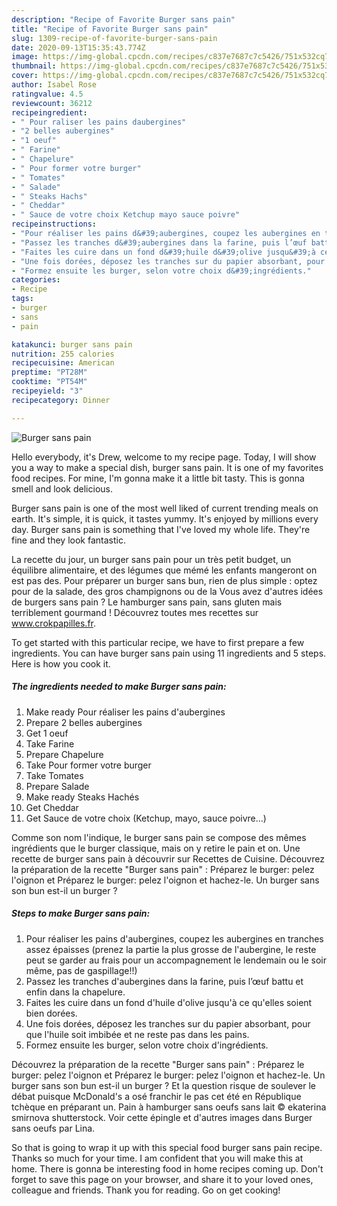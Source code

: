 ```yaml
---
description: "Recipe of Favorite Burger sans pain"
title: "Recipe of Favorite Burger sans pain"
slug: 1309-recipe-of-favorite-burger-sans-pain
date: 2020-09-13T15:35:43.774Z
image: https://img-global.cpcdn.com/recipes/c837e7687c7c5426/751x532cq70/burger-sans-pain-photo-principale-de-la-recette.jpg
thumbnail: https://img-global.cpcdn.com/recipes/c837e7687c7c5426/751x532cq70/burger-sans-pain-photo-principale-de-la-recette.jpg
cover: https://img-global.cpcdn.com/recipes/c837e7687c7c5426/751x532cq70/burger-sans-pain-photo-principale-de-la-recette.jpg
author: Isabel Rose
ratingvalue: 4.5
reviewcount: 36212
recipeingredient:
- " Pour raliser les pains daubergines"
- "2 belles aubergines"
- "1 oeuf"
- " Farine"
- " Chapelure"
- " Pour former votre burger"
- " Tomates"
- " Salade"
- " Steaks Hachs"
- " Cheddar"
- " Sauce de votre choix Ketchup mayo sauce poivre"
recipeinstructions:
- "Pour réaliser les pains d&#39;aubergines, coupez les aubergines en tranches assez épaisses (prenez la partie la plus grosse de l&#39;aubergine, le reste peut se garder au frais pour un accompagnement le lendemain ou le soir même, pas de gaspillage!!)"
- "Passez les tranches d&#39;aubergines dans la farine, puis l’œuf battu et enfin dans la chapelure."
- "Faites les cuire dans un fond d&#39;huile d&#39;olive jusqu&#39;à ce qu&#39;elles soient bien dorées."
- "Une fois dorées, déposez les tranches sur du papier absorbant, pour que l&#39;huile soit imbibée et ne reste pas dans les pains."
- "Formez ensuite les burger, selon votre choix d&#39;ingrédients."
categories:
- Recipe
tags:
- burger
- sans
- pain

katakunci: burger sans pain 
nutrition: 255 calories
recipecuisine: American
preptime: "PT28M"
cooktime: "PT54M"
recipeyield: "3"
recipecategory: Dinner

---
```



![Burger sans pain](https://img-global.cpcdn.com/recipes/c837e7687c7c5426/751x532cq70/burger-sans-pain-photo-principale-de-la-recette.jpg)

Hello everybody, it's Drew, welcome to my recipe page. Today, I will show you a way to make a special dish, burger sans pain. It is one of my favorites food recipes. For mine, I'm gonna make it a little bit tasty. This is gonna smell and look delicious.

Burger sans pain is one of the most well liked of current trending meals on earth. It's simple, it is quick, it tastes yummy. It's enjoyed by millions every day. Burger sans pain is something that I've loved my whole life. They're fine and they look fantastic.

La recette du jour, un burger sans pain pour un très petit budget, un équilibre alimentaire, et des légumes que mémé les enfants mangeront on est pas des. Pour préparer un burger sans bun, rien de plus simple : optez pour de la salade, des gros champignons ou de la Vous avez d&#39;autres idées de burgers sans pain ? Le hamburger sans pain, sans gluten mais terriblement gourmand ! Découvrez toutes mes recettes sur www.crokpapilles.fr.


To get started with this particular recipe, we have to first prepare a few ingredients. You can have burger sans pain using 11 ingredients and 5 steps. Here is how you cook it.

<!--inarticleads1-->

##### The ingredients needed to make Burger sans pain:

1. Make ready  Pour réaliser les pains d&#39;aubergines
1. Prepare 2 belles aubergines
1. Get 1 oeuf
1. Take  Farine
1. Prepare  Chapelure
1. Take  Pour former votre burger
1. Take  Tomates
1. Prepare  Salade
1. Make ready  Steaks Hachés
1. Get  Cheddar
1. Get  Sauce de votre choix (Ketchup, mayo, sauce poivre...)


Comme son nom l&#39;indique, le burger sans pain se compose des mêmes ingrédients que le burger classique, mais on y retire le pain et on. Une recette de burger sans pain à découvrir sur Recettes de Cuisine. Découvrez la préparation de la recette &#34;Burger sans pain&#34; : Préparez le burger: pelez l&#39;oignon et Préparez le burger: pelez l&#39;oignon et hachez-le. Un burger sans son bun est-il un burger ? 

<!--inarticleads2-->

##### Steps to make Burger sans pain:

1. Pour réaliser les pains d&#39;aubergines, coupez les aubergines en tranches assez épaisses (prenez la partie la plus grosse de l&#39;aubergine, le reste peut se garder au frais pour un accompagnement le lendemain ou le soir même, pas de gaspillage!!)
1. Passez les tranches d&#39;aubergines dans la farine, puis l’œuf battu et enfin dans la chapelure.
1. Faites les cuire dans un fond d&#39;huile d&#39;olive jusqu&#39;à ce qu&#39;elles soient bien dorées.
1. Une fois dorées, déposez les tranches sur du papier absorbant, pour que l&#39;huile soit imbibée et ne reste pas dans les pains.
1. Formez ensuite les burger, selon votre choix d&#39;ingrédients.


Découvrez la préparation de la recette &#34;Burger sans pain&#34; : Préparez le burger: pelez l&#39;oignon et Préparez le burger: pelez l&#39;oignon et hachez-le. Un burger sans son bun est-il un burger ? Et la question risque de soulever le débat puisque McDonald&#39;s a osé franchir le pas cet été en République tchèque en préparant un. Pain à hamburger sans oeufs sans lait © ekaterina smirnova shutterstock. Voir cette épingle et d&#39;autres images dans Burger sans oeufs par Lina. 

So that is going to wrap it up with this special food burger sans pain recipe. Thanks so much for your time. I am confident that you will make this at home. There is gonna be interesting food in home recipes coming up. Don't forget to save this page on your browser, and share it to your loved ones, colleague and friends. Thank you for reading. Go on get cooking!
